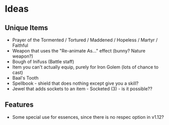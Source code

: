 # Ideas

## Unique Items

 - Prayer of the Tormented / Tortured / Maddened / Hopeless / Martyr / Faithful
 - Weapon that uses the "Re-animate As..." effect (bunny? Nature weapon?)
 - Bough of Inifuss (Battle staff)
 - Item you can't actually equip, purely for Iron Golem (lots of chance to cast)
 - Baal's Tooth
 - Spellbook - shield that does nothing except give you a skill?
 - Jewel that adds sockets to an item - Socketed (3) - is it possible??

## Features

 - Some special use for essences, since there is no respec option in v1.12?
